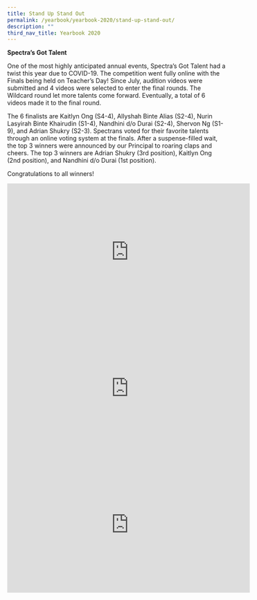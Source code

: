 ```yaml
---
title: Stand Up Stand Out
permalink: /yearbook/yearbook-2020/stand-up-stand-out/
description: ""
third_nav_title: Yearbook 2020
---
```

**Spectra’s Got Talent**

One of the most highly anticipated annual events, Spectra’s Got Talent had a twist this year due to COVID-19. The competition went fully online with the Finals being held on Teacher’s Day! Since July, audition videos were submitted and 4 videos were selected to enter the final rounds. The Wildcard round let more talents come forward. Eventually, a total of 6 videos made it to the final round.

The 6 finalists are Kaitlyn Ong (S4-4), Allyshah Binte Alias (S2-4), Nurin Lasyirah Binte Khairudin (S1-4), Nandhini d/o Durai (S2-4), Shervon Ng (S1-9), and Adrian Shukry (S2-3). Spectrans voted for their favorite talents through an online voting system at the finals. After a suspense-filled wait, the top 3 winners were announced by our Principal to roaring claps and cheers. The top 3 winners are Adrian Shukry (3rd position), Kaitlyn Ong (2nd position), and Nandhini d/o Durai (1st position). 

Congratulations to all winners!

<iframe width="560" height="315" src="https://www.youtube.com/embed/60dWE3kmZwk" title="YouTube video player" frameborder="0" allow="accelerometer; autoplay; clipboard-write; encrypted-media; gyroscope; picture-in-picture; web-share" allowfullscreen></iframe>

<iframe width="560" height="315" src="https://www.youtube.com/embed/qWECcUKLBgg" title="YouTube video player" frameborder="0" allow="accelerometer; autoplay; clipboard-write; encrypted-media; gyroscope; picture-in-picture; web-share" allowfullscreen></iframe>

<iframe width="560" height="315" src="https://www.youtube.com/embed/fFjKXnUv-8k" title="YouTube video player" frameborder="0" allow="accelerometer; autoplay; clipboard-write; encrypted-media; gyroscope; picture-in-picture; web-share" allowfullscreen></iframe>


